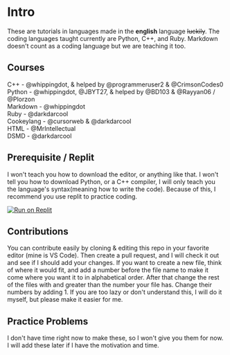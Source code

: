 # Intro

These are tutorials in languages made in the **english** language ~~luckily~~. The coding languages taught currently are Python, C++, and Ruby. Markdown doesn't count as a coding language but we are teaching it too.

## Courses

C++ - @whippingdot, & helped by @programmeruser2 & @CrimsonCodes0 \
Python - @whippingdot, @JBYT27, & helped by @BD103 & @Rayyan06 / @Plorzon \
Markdown - @whippingdot \
Ruby - @darkdarcool \
Cookeylang - @cursorweb & @darkdarcool \
HTML - @MrIntellectual \
DSMD - @darkdarcool

## Prerequisite / Replit

I won't teach you how to download the editor, or anything like that. I won't tell you how to download Python, or a C++ compiler, I will only teach you the language's syntax(meaning how to write the code). Because of this, I recommend you use replit to practice coding.

[![Run on Replit](https://replit.com/badge/github/Whippingdot/Language-Tutorials)](https://replit.com/github/whippingdot/Language-Tutorials)

## Contributions

You can contribute easily by cloning & editing this repo in your favorite editor (mine is VS Code). Then create a pull request, and I will check it out and see if I should add your changes. If you want to create a new file, think of where it would fit, and add a number before the file name to make it come where you want it to in alphabetical order. After that change the rest of the files with and greater than the number your file has. Change their numbers by adding 1. If you are too lazy or don't understand this, I will do it myself, but please make it easier for me.

## Practice Problems

I don't have time right now to make these, so I won't give you them for now. I will add these later if I have the motivation and time.
